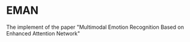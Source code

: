 # EMAN
The implement of the paper "Multimodal Emotion Recognition Based on Enhanced Attention Network"
